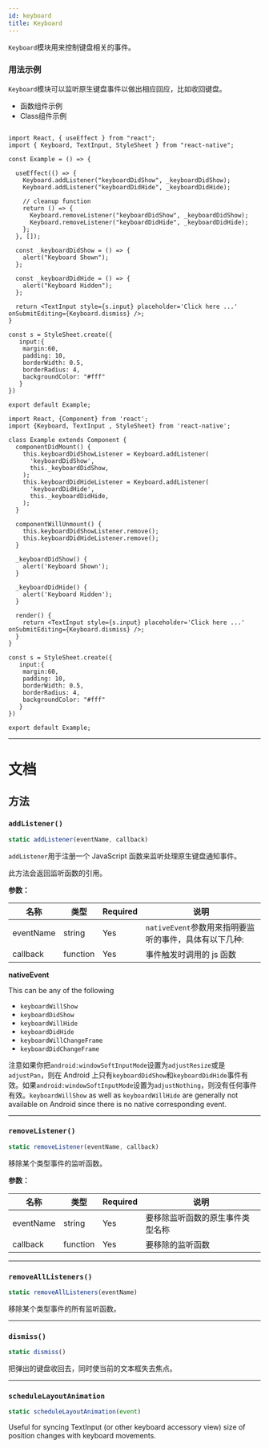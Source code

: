 ```yaml
---
id: keyboard
title: Keyboard
---
```


`Keyboard`模块用来控制键盘相关的事件。

### 用法示例

`Keyboard`模块可以监听原生键盘事件以做出相应回应，比如收回键盘。

<div class="toggler">
  <ul role="tablist" class="toggle-syntax">
    <li id="functional" class="button-functional" aria-selected="false" role="tab" tabindex="0" aria-controls="functionaltab" onclick="displayTabs('syntax', 'functional')">
      函数组件示例
    </li>
    <li id="classical" class="button-classical" aria-selected="false" role="tab" tabindex="0" aria-controls="classicaltab" onclick="displayTabs('syntax', 'classical')">
      Class组件示例
    </li>
  </ul>
</div>

<block class="functional syntax" />

```SnackPlayer name=Keyboard%20Function%20Component%20Example

import React, { useEffect } from "react";
import { Keyboard, TextInput, StyleSheet } from "react-native";

const Example = () => {

  useEffect(() => {
    Keyboard.addListener("keyboardDidShow", _keyboardDidShow);
    Keyboard.addListener("keyboardDidHide", _keyboardDidHide);

    // cleanup function
    return () => {
      Keyboard.removeListener("keyboardDidShow", _keyboardDidShow);
      Keyboard.removeListener("keyboardDidHide", _keyboardDidHide);
    };
  }, []);

  const _keyboardDidShow = () => {
    alert("Keyboard Shown");
  };

  const _keyboardDidHide = () => {
    alert("Keyboard Hidden");
  };

  return <TextInput style={s.input} placeholder='Click here ...' onSubmitEditing={Keyboard.dismiss} />;
}

const s = StyleSheet.create({
   input:{
    margin:60,
    padding: 10,
    borderWidth: 0.5,
    borderRadius: 4,
    backgroundColor: "#fff"
   }
})

export default Example;
```

<block class="classical syntax" />

```SnackPlayer name=Keyboard%20Class%20Component%20Example
import React, {Component} from 'react';
import {Keyboard, TextInput , StyleSheet} from 'react-native';

class Example extends Component {
  componentDidMount() {
    this.keyboardDidShowListener = Keyboard.addListener(
      'keyboardDidShow',
      this._keyboardDidShow,
    );
    this.keyboardDidHideListener = Keyboard.addListener(
      'keyboardDidHide',
      this._keyboardDidHide,
    );
  }

  componentWillUnmount() {
    this.keyboardDidShowListener.remove();
    this.keyboardDidHideListener.remove();
  }

  _keyboardDidShow() {
    alert('Keyboard Shown');
  }

  _keyboardDidHide() {
    alert('Keyboard Hidden');
  }

  render() {
    return <TextInput style={s.input} placeholder='Click here ...' onSubmitEditing={Keyboard.dismiss} />;
  }
}

const s = StyleSheet.create({
   input:{
    margin:60,
    padding: 10,
    borderWidth: 0.5,
    borderRadius: 4,
    backgroundColor: "#fff"
   }
})

export default Example;
```

<block class="endBlock syntax" />

---

# 文档

## 方法

### `addListener()`

```jsx
static addListener(eventName, callback)
```

`addListener`用于注册一个 JavaScript 函数来监听处理原生键盘通知事件。

此方法会返回监听函数的引用。

**参数：**

| 名称 | 类型 | Required | 说明 |
| --- | --- | --- | --- |
| eventName | string | Yes | `nativeEvent`参数用来指明要监听的事件，具体有以下几种: |
| callback | function | Yes | 事件触发时调用的 js 函数 |

**nativeEvent**

This can be any of the following

- `keyboardWillShow`
- `keyboardDidShow`
- `keyboardWillHide`
- `keyboardDidHide`
- `keyboardWillChangeFrame`
- `keyboardDidChangeFrame`

注意如果你把`android:windowSoftInputMode`设置为`adjustResize`或是`adjustPan`，则在 Android 上只有`keyboardDidShow`和`keyboardDidHide`事件有效。如果`android:windowSoftInputMode`设置为`adjustNothing`，则没有任何事件有效。`keyboardWillShow` as well as `keyboardWillHide` are generally not available on Android since there is no native corresponding event.

---

### `removeListener()`

```jsx
static removeListener(eventName, callback)
```

移除某个类型事件的监听函数。

**参数：**

| 名称 | 类型 | Required | 说明 |
| --- | --- | --- | --- |
| eventName | string | Yes | 要移除监听函数的原生事件类型名称 |
| callback | function | Yes | 要移除的监听函数 |

---

### `removeAllListeners()`

```jsx
static removeAllListeners(eventName)
```

移除某个类型事件的所有监听函数。

---

### `dismiss()`

```jsx
static dismiss()
```

把弹出的键盘收回去，同时使当前的文本框失去焦点。

---

### `scheduleLayoutAnimation`

```jsx
static scheduleLayoutAnimation(event)
```

Useful for syncing TextInput (or other keyboard accessory view) size of position changes with keyboard movements.
